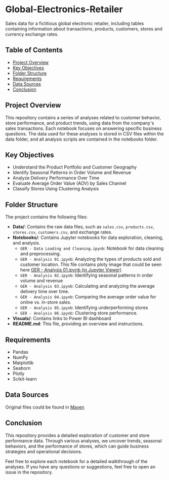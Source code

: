 # Global-Electronics-Retailer
Sales data for a fictitious global electronic retailer, including tables containing information about transactions, products, customers, stores and currency exchange rates.

## Table of Contents
- [Project Overview](#project-overview)
- [Key Objectives](#key-objectives)
- [Folder Structure](#folder-structure)
- [Requirements](#requirements)
- [Data Sources](#data-sources)
- [Conclusion](#Conclusion)

## Project Overview
This repository contains a series of analyses related to customer behavior, store performance, and product trends, using data from the company's sales transactions. Each notebook focuses on answering specific business questions. The data used for these analyses is stored in CSV files within the data folder, and all analysis scripts are contained in the notebooks folder.

## Key Objectives
- Understand the Product Portfolio and Customer Geography
- Identify Seasonal Patterns in Order Volume and Revenue
- Analyze Delivery Performance Over Time
- Evaluate Average Order Value (AOV) by Sales Channel
- Classify Stores Using Clustering Analysis

## Folder Structure
The project contains the following files:

- **Data/**: Contains the raw data files, such as `sales.csv`, `products.csv`, `stores.csv`, `customers.csv`, and exchange rates.
- **Notebooks/**: Contains Jupyter notebooks for data exploration, cleaning, and analysis.
  - `GER - Data Loading and Cleaning.ipynb`: Notebook for data cleaning and preprocessing.
  - `GER - Analysis 01.ipynb`: Analyzing the types of products sold and customer location.
    This file contains ploty image that could be seen here [GER - Analysis 01.ipynb (in Jupyter Viewer)](https://nbviewer.org/github/migbenav/Global-Electronics-Retailer/blob/bd9a81e0a243c13528bd6e09c018ff93eaadc987/Notebooks/GER%20-%20Analysis%2001.ipynb)
  - `GER - Analysis 02.ipynb`: Identifying seasonal patterns in order volume and revenue
  - `GER - Analysis 03.ipynb`: Calculating and analyzing the average delivery time over time.
  - `GER - Analysis 04.ipynb`: Comparing the average order value for online vs. in-store sales.
  - `GER - Analysis 05.ipynb`: Identifying underperforming stores
  - `GER - Analysis 06.ipynb`: Clustering store performance.
- **Visuals/**: Contains links to Power BI dashboard
- **README.md**: This file, providing an overview and instructions.

## Requirements
- Pandas
- NumPy
- Matplotlib
- Seaborn
- Plotly
- Scikit-learn

## Data Sources
Original files could be found in [Maven](https://mavenanalytics.io/data-playground?dataStructure=Multiple%20tables&order=date_added%2Cdesc&search=retail)

## Conclusion
This repository provides a detailed exploration of customer and store performance data. Through various analyses, we uncover trends, seasonal behaviors, and the performance of stores, which can guide business strategies and operational decisions.

Feel free to explore each notebook for a detailed walkthrough of the analyses. If you have any questions or suggestions, feel free to open an issue in the repository.
